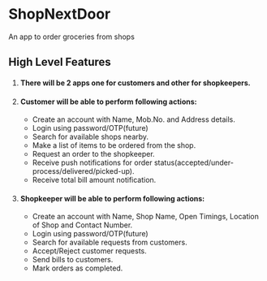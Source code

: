 # ShopNextDoor
An app to order groceries from shops

## High Level Features
1. #### There will be 2 apps one for customers and other for shopkeepers.
2. #### Customer will be able to perform following actions:
    * Create an account with Name, Mob.No. and Address details.
    * Login using password/OTP(future)
    * Search for available shops nearby.
    * Make a list of items to be ordered from the shop.
    * Request an order to the shopkeeper.
    * Receive push notifications for order status(accepted/under-process/delivered/picked-up).
    * Receive total bill amount notification.
3. #### Shopkeeper will be able to perform following actions:
    * Create an account with Name, Shop Name, Open Timings, Location of Shop and Contact Number.
    * Login using password/OTP(future)
    * Search for available requests from customers.
    * Accept/Reject customer requests.
    * Send bills to customers.
    * Mark orders as completed.

